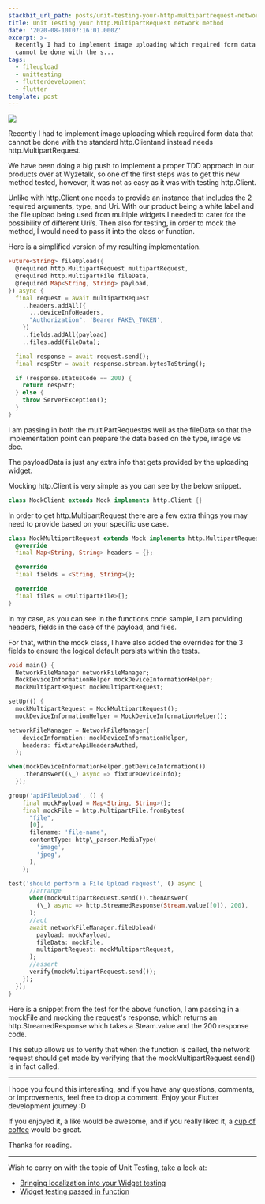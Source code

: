 ```yaml
---
stackbit_url_path: posts/unit-testing-your-http-multipartrequest-network-method
title: Unit Testing your http.MultipartRequest network method
date: '2020-08-10T07:16:01.000Z'
excerpt: >-
  Recently I had to implement image uploading which required form data that
  cannot be done with the s...
tags:
  - fileupload
  - unittesting
  - flutterdevelopment
  - flutter
template: post
---
```



![](https://cdn.jsdelivr.net/gh/RemeJuan/remelehane@master/uPic/1*IHvlDw_HqNSpLJfsKbOr0Q.jpeg)

Recently I had to implement image uploading which required form data that cannot be done with the standard http.Clientand instead needs http.MultipartRequest.

We have been doing a big push to implement a proper TDD approach in our products over at Wyzetalk, so one of the first steps was to get this new method tested, however, it was not as easy as it was with testing http.Client.

Unlike with http.Client one needs to provide an instance that includes the 2 required arguments, type, and Uri. With our product being a white label and the file upload being used from multiple widgets I needed to cater for the possibility of different Uri’s. Then also for testing, in order to mock the method, I would need to pass it into the class or function.

Here is a simplified version of my resulting implementation.


```dart
Future<String> fileUpload({
  @required http.MultipartRequest multipartRequest,
  @required http.MultipartFile fileData,
  @required Map<String, String> payload,
}) async {
  final request = await multipartRequest
    ..headers.addAll({
      ...deviceInfoHeaders,
      "Authorization": 'Bearer FAKE\_TOKEN',
    })
    ..fields.addAll(payload)
    ..files.add(fileData);

  final response = await request.send();
  final respStr = await response.stream.bytesToString();

  if (response.statusCode == 200) {
    return respStr;
  } else {
    throw ServerException();
  }
}
```


I am passing in both the multiPartRequestas well as the fileData so that the implementation point can prepare the data based on the type, image vs doc.

The payloadData is just any extra info that gets provided by the uploading widget.

Mocking http.Client is very simple as you can see by the below snippet.


```dart
class MockClient extends Mock implements http.Client {}
```


In order to get http.MultipartRequest there are a few extra things you may need to provide based on your specific use case.


```dart
class MockMultipartRequest extends Mock implements http.MultipartRequest {
  @override
  final Map<String, String> headers = {};

  @override
  final fields = <String, String>{};

  @override
  final files = <MultipartFile>[];
}
```


In my case, as you can see in the functions code sample, I am providing headers, fields in the case of the payload, and files.

For that, within the mock class, I have also added the overrides for the 3 fields to ensure the logical default persists within the tests.


```dart
void main() {
  NetworkFileManager networkFileManager;
  MockDeviceInformationHelper mockDeviceInformationHelper;
  MockMultipartRequest mockMultipartRequest;

setUp(() {
  mockMultipartRequest = MockMultipartRequest();
  mockDeviceInformationHelper = MockDeviceInformationHelper();

networkFileManager = NetworkFileManager(
    deviceInformation: mockDeviceInformationHelper,
    headers: fixtureApiHeadersAuthed,
  );

when(mockDeviceInformationHelper.getDeviceInformation())
    .thenAnswer((\_) async => fixtureDeviceInfo);
  });

group('apiFileUpload', () {
    final mockPayload = Map<String, String>();
    final mockFile = http.MultipartFile.fromBytes(
      "file",
      [0],
      filename: 'file-name',
      contentType: http\_parser.MediaType(
        'image',
        'jpeg',
      ),
    );

test('should perform a File Upload request', () async {
      //arrange
      when(mockMultipartRequest.send()).thenAnswer(
        (\_) async => http.StreamedResponse(Stream.value([0]), 200),
      );
      //act
      await networkFileManager.fileUpload(
        payload: mockPayload,
        fileData: mockFile,
        multipartRequest: mockMultipartRequest,
      );
      //assert
      verify(mockMultipartRequest.send());
    });
  });
}
```


Here is a snippet from the test for the above function, I am passing in a mockFile and mocking the request's response, which returns an http.StreamedResponse which takes a Steam.value and the 200 response code.

This setup allows us to verify that when the function is called, the network request should get made by verifying that the mockMultipartRequest.send() is in fact called.

****

I hope you found this interesting, and if you have any questions, comments, or improvements, feel free to drop a comment. Enjoy your Flutter development journey :D

If you enjoyed it, a like would be awesome, and if you really liked it, a [cup of coffee](https://www.buymeacoffee.com/remelehane) would be great.

Thanks for reading.

****

Wish to carry on with the topic of Unit Testing, take a look at:

- [Bringing localization into your Widget testing](https://remelehane.dev/posts/bringing-localization-into-your-widget-testing/)
- [Widget testing passed in function](https://remelehane.dev/posts/widget-testing-passed-in-function-/)
